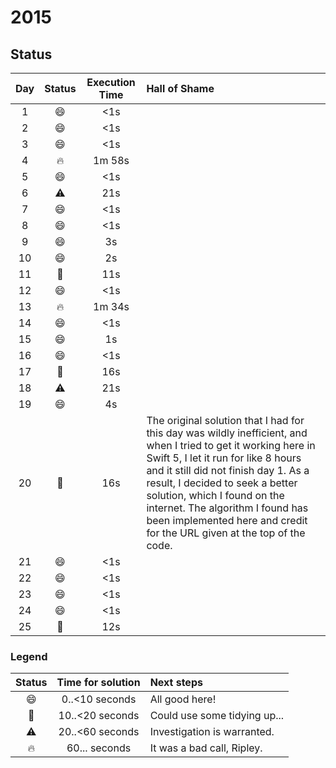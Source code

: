 # 2015
## Status

| Day | Status | Execution Time | Hall of Shame |
| :---: | :---: | :---: | :--- |
| 1 | :smile: | <1s |
| 2 | :smile: | <1s |
| 3 | :smile: | <1s |
| 4 | :fire: | 1m 58s |
| 5 | :smile: | <1s |
| 6 | :warning: | 21s |
| 7 | :smile: | <1s |
| 8 | :smile: | <1s |
| 9 | :smile: | 3s |
| 10 | :smile: | 2s |
| 11 | :eyes: | 11s |
| 12 | :smile: | <1s |
| 13 | :fire: | 1m 34s |
| 14 | :smile: | <1s |
| 15 | :smile: | 1s |
| 16 | :smile: | <1s |
| 17 | :eyes: | 16s |
| 18 | :warning: | 21s |
| 19 | :smile: | 4s |
| 20 | :eyes: | 16s | The original solution that I had for this day was wildly inefficient, and when I tried to get it working here in Swift 5, I let it run for like 8 hours and it still did not finish day 1. As a result, I decided to seek a better solution, which I found on the internet. The algorithm I found has been implemented here and credit for the URL given at the top of the code. |
| 21 | :smile: | <1s |
| 22 | :smile: | <1s |
| 23 | :smile: | <1s |
| 24 | :smile: | <1s |
| 25 | :eyes: | 12s |

### Legend

| Status | Time for solution | Next steps |
| :---: | :---: | :--- |
| :smile: | 0..<10 seconds | All good here! |
| :eyes: | 10..<20 seconds | Could use some tidying up... |
| :warning: | 20..<60 seconds | Investigation is warranted. |
| :fire: | 60... seconds | It was a bad call, Ripley. |
